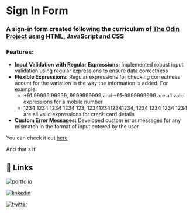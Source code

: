 
# Sign In Form

### A sign-in form created following the curriculum of [The Odin Project](https://www.theodinproject.com/) using HTML, JavaScript and CSS

### Features:
- **Input Validation with Regular Expressions:** Implemented robust input validation using regular expressions to ensure data correctness 
- **Flexible Expressions:** Regular expressions for checking correctness acount for the variation in the way the information is added. For example:
    - +91 99999 99999, 9999999999 and +91-9999999999 are all valid expressions for a mobile number
    - 1234 1234 1234 1234 123, 1234123412341234, 1234 1234 1234 1234 are all valid expressions for credit card details
- **Custom Error Messages:** Developed custom error messages for any mismatch in the format of input entered by the user

You can check it out [here](https://laldasji.github.io/sign-in-form/)

And that's it!
## 🔗 Links
[![portfolio](https://img.shields.io/badge/my_portfolio-000?style=for-the-badge&logo=ko-fi&logoColor=white)](https://laldasji.github.io/dashboard/)

[![linkedin](https://img.shields.io/badge/linkedin-0A66C2?style=for-the-badge&logo=linkedin&logoColor=white)](https://www.linkedin.com/in/abhinavashutoshlaldas/)

[![twitter](https://img.shields.io/badge/twitter-1DA1F2?style=for-the-badge&logo=twitter&logoColor=white)](https://x.com/lal_das_ji)

